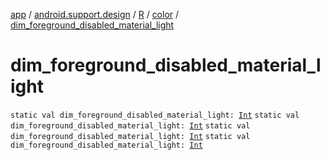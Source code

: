 [app](../../../index.md) / [android.support.design](../../index.md) / [R](../index.md) / [color](index.md) / [dim_foreground_disabled_material_light](.)

# dim_foreground_disabled_material_light

`static val dim_foreground_disabled_material_light: `[`Int`](https://kotlinlang.org/api/latest/jvm/stdlib/kotlin/-int/index.html)
`static val dim_foreground_disabled_material_light: `[`Int`](https://kotlinlang.org/api/latest/jvm/stdlib/kotlin/-int/index.html)
`static val dim_foreground_disabled_material_light: `[`Int`](https://kotlinlang.org/api/latest/jvm/stdlib/kotlin/-int/index.html)
`static val dim_foreground_disabled_material_light: `[`Int`](https://kotlinlang.org/api/latest/jvm/stdlib/kotlin/-int/index.html)